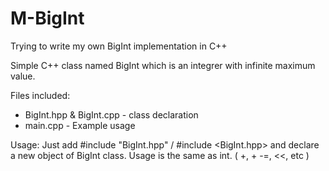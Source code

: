 # M-BigInt
Trying to write my own BigInt implementation in C++

Simple C++ class named BigInt which is an integrer with infinite maximum value.

Files included:
- BigInt.hpp & BigInt.cpp - class declaration
- main.cpp - Example usage

Usage:
Just add #include "BigInt.hpp" / #include <BigInt.hpp> and declare a new object of BigInt class. 
Usage is the same as int. ( +, +
-=, <<, etc )



